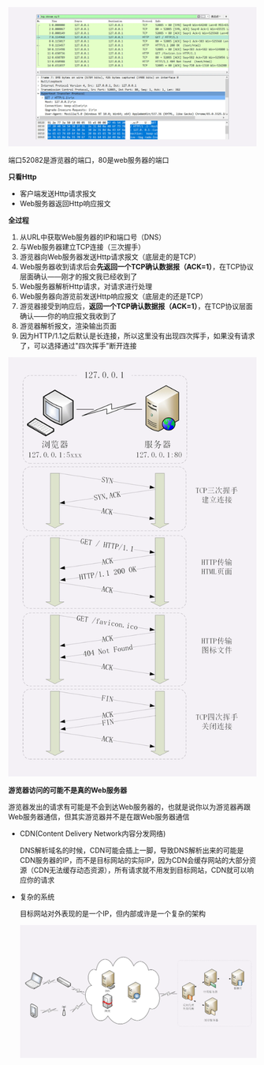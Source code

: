 ![img](p/1.png)

端口52082是游览器的端口，80是web服务器的端口

**只看Http**

* 客户端发送Http请求报文
* Web服务器返回Http响应报文



**全过程**

1. 从URL中获取Web服务器的IP和端口号（DNS）
2. 与Web服务器建立TCP连接（三次握手）
3. 游览器向Web服务器发送Http请求报文（底层走的是TCP）
4. Web服务器收到请求后会**先返回一个TCP确认数据报（ACK=1）**，在TCP协议层面确认——刚才的报文我已经收到了
5. Web服务器解析Http请求，对请求进行处理
6. Web服务器向游览前发送Http响应报文（底层走的还是TCP）
7. 游览器接受到响应后，**返回一个TCP确认数据报（ACK=1）**，在TCP协议层面确认——你的响应报文我收到了
8. 游览器解析报文，渲染输出页面
9. 因为HTTP/1.1之后默认是长连接，所以这里没有出现四次挥手，如果没有请求了，可以选择通过"四次挥手"断开连接

![img](p/2.png)





**游览器访问的可能不是真的Web服务器**

游览器发出的请求有可能是不会到达Web服务器的，也就是说你以为游览器再跟Web服务器通信，但其实游览器并不是在跟Web服务器通信

* CDN(Content Delivery Network内容分发网络)

  DNS解析域名的时候，CDN可能会插上一脚，导致DNS解析出来的可能是CDN服务器的IP，而不是目标网站的实际IP，因为CDN会缓存网站的大部分资源（CDN无法缓存动态资源），所有请求就不用发到目标网站，CDN就可以响应你的请求

* 复杂的系统

  目标网站对外表现的是一个IP，但内部或许是一个复杂的架构

  ![img](p/3.png)

